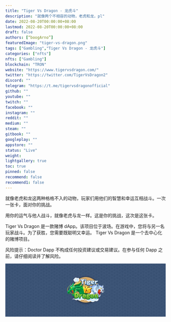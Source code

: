 ```yaml
---
title: "Tiger Vs Dragon - 龙虎斗"
description: "就像两个不相容的动物，老虎和龙，pl"
date: 2022-08-20T00:00:00+08:00
lastmod: 2022-08-20T00:00:00+08:00
draft: false
authors: [“boogArno”]
featuredImage: "tiger-vs-dragon.png"
tags: ["Gambling","Tiger Vs Dragon - 龙虎斗"]
categories: ["nfts"]
nfts: ["Gambling"]
blockchain: "TRON"
website: "https://www.tigervsdragon.com/"
twitter: "https://twitter.com/TigerVsDragon2"
discord: ""
telegram: "https://t.me/tigervsdragonofficial"
github: ""
youtube: ""
twitch: ""
facebook: ""
instagram: ""
reddit: ""
medium: ""
steam: ""
gitbook: ""
googleplay: ""
appstore: ""
status: "Live"
weight: 
lightgallery: true
toc: true
pinned: false
recommend: false
recommend1: false
---
```

就像老虎和龙这两种格格不入的动物，玩家们用他们的智慧和幸运互相战斗。一次一张卡，面对你的挑战。

用你的运气与他人战斗，就像老虎与龙一样。这是你的挑战，这次是这张卡。

Tiger Vs Dragon 是一款赌博 dApp。该项目位于波场。在游戏中，您将与另一名玩家战斗。为了获胜，您需要既聪明又幸运。 Tiger Vs Dragon 是一个去中心化的赌博项目。

风险提示：Doctor Dapp 不构成任何投资建议或交易建议。在参与任何 Dapp 之前，请仔细阅读并了解风险。

![1500x500](1500x500.jpg)
